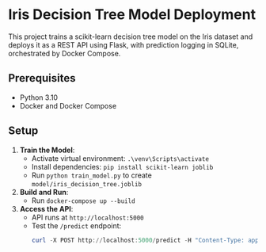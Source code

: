 # Iris Decision Tree Model Deployment

This project trains a scikit-learn decision tree model on the Iris dataset and deploys it as a REST API using Flask, with prediction logging in SQLite, orchestrated by Docker Compose.

## Prerequisites
- Python 3.10
- Docker and Docker Compose

## Setup
1. **Train the Model**:
   - Activate virtual environment: `.\venv\Scripts\activate`
   - Install dependencies: `pip install scikit-learn joblib`
   - Run `python train_model.py` to create `model/iris_decision_tree.joblib`
2. **Build and Run**:
   - Run `docker-compose up --build`
3. **Access the API**:
   - API runs at `http://localhost:5000`
   - Test the `/predict` endpoint:
     ```powershell
     curl -X POST http://localhost:5000/predict -H "Content-Type: application/json" -d '{"sepal_length": 5.1, "sepal_width": 3.5, "petal_length": 1.4, "petal_width": 0.2}'

